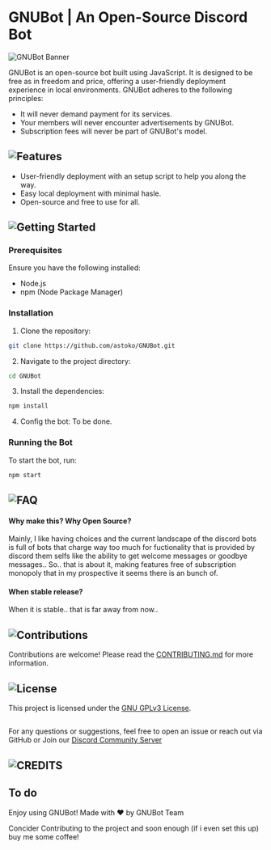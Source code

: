# GNUBot | An Open-Source Discord Bot

![GNUBot Banner](https://github.com/user-attachments/assets/b90b880e-62f3-4eb8-934a-91c01f4a1ae2)

GNUBot is an open-source bot built using JavaScript. It is designed to be free as in freedom and price, offering a user-friendly deployment experience in local environments. GNUBot adheres to the following principles:

- It will never demand payment for its services.
- Your members will never encounter advertisements by GNUBot.
- Subscription fees will never be part of GNUBot's model.

## ![Features](https://github.com/user-attachments/assets/df36100a-676e-4ff1-9135-cd34178147e4)

- User-friendly deployment with an setup script to help you along the way.
- Easy local deployment with minimal hasle.
- Open-source and free to use for all.

## ![Getting Started](https://github.com/user-attachments/assets/202fb2a7-f36a-47a2-af95-18c78393fcc7)

### Prerequisites

Ensure you have the following installed:
- Node.js
- npm (Node Package Manager)

### Installation

1. Clone the repository:
```bash
git clone https://github.com/astoko/GNUBot.git
```

2. Navigate to the project directory:
```bash
cd GNUBot
```

3. Install the dependencies:
```bash
npm install
```

4. Config the bot:
To be done.

### Running the Bot

To start the bot, run:
```bash
npm start
```

## ![FAQ](https://github.com/user-attachments/assets/5f2b61a8-c62e-4d2b-8c06-b5d30ed6f072)

#### Why make this? Why Open Source?

Mainly, I like having choices and the current landscape of the discord bots is full of bots that charge way too much for fuctionality that is provided by discord them selfs like the ability to get welcome messages or goodbye messages.. So.. that is about it, making features free of subscription monopoly that in my prospective it seems there is an bunch of.

#### When stable release?

When it is stable.. that is far away from now..


## ![Contributions](https://github.com/user-attachments/assets/cea40986-d301-45e7-bf71-1fcb0cee5c67)

Contributions are welcome! Please read the [CONTRIBUTING.md](CONTRIBUTING.md) for more information.

## ![License](https://github.com/user-attachments/assets/6807b257-ce5a-4cb2-966f-267c175a6f7a)


This project is licensed under the [GNU GPLv3 License](LICENSE).

## 

For any questions or suggestions, feel free to open an issue or reach out via GitHub or Join our [Discord Community Server](https://discord.gg/D96MATaPBe)

## ![CREDITS]()
To do
---

Enjoy using GNUBot! Made with ♥️ by GNUBot Team 

Concider Contributing to the project and soon enough (if i even set this up) buy me some coffee! 
